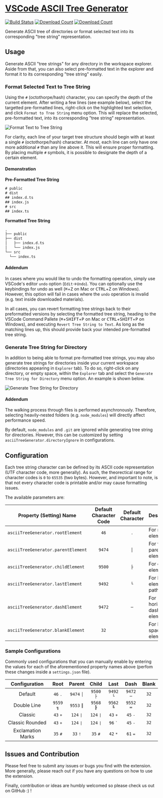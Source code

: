 # [VSCode ASCII Tree Generator](https://marketplace.visualstudio.com/items?itemName=aprilandjan.ascii-tree-generator)

[![Build Status](https://dev.azure.com/merlinye/ascii-tree-generator/_apis/build/status/aprilandjan.ascii-tree-generator?branchName=master)](https://dev.azure.com/merlinye/ascii-tree-generator/_build/latest?definitionId=1?branchName=master)
[![Download Count](https://img.shields.io/visual-studio-marketplace/d/aprilandjan.ascii-tree-generator)](https://marketplace.visualstudio.com/items?itemName=aprilandjan.ascii-tree-generator)
[![Download Count](https://img.shields.io/visual-studio-marketplace/i/aprilandjan.ascii-tree-generator)](https://marketplace.visualstudio.com/items?itemName=aprilandjan.ascii-tree-generator)

Generate ASCII tree of directories or format selected text into its corresponding "tree string" representation.

## Usage

Generate ASCII "tree strings" for any directory in the workspace explorer. Aside from that, you can also select pre-formatted text in the explorer and format it to its corresponding "tree string" easily.

### Format Selected Text to Tree String

Using the `#` (octothorpe/hash) character, you can specify the depth of the current element. After writing a few lines (see example below), select the targetted pre-formatted lines, right-click on the highlighted text selection, and click `Format to Tree String` menu option. This will replace the selected, pre-formatted text, into its corresponding "tree string" representation.

![Format Text to Tree String](./images/text.gif)

For clarity, each line of your target tree structure should begin with at least a single `#` (octothorpe/hash) character. At most, each line can only have one more additional `#` than any line above it. This will ensure proper formatting. By placing multiple `#` symbols, it is possible to designate the depth of a certain element.

#### Demonstration

**Pre-Formatted Tree String**

```txt
# public
# dist
## index.d.ts
## index.js
# src
## index.ts
```

**Formatted Tree String**

```txt
.
├── public
├── dist
│   ├── index.d.ts
│   └── index.js
└── src
  └── index.ts
```

#### Addendum

In cases where you would like to undo the formatting operation, simply use VSCode's editor `undo` option (`Edit`&rarr;`Undo`). You can optionally use the keybindings for undo as well (<kbd>⌘</kbd>+<kbd>Z</kbd> on Mac or <kbd>CTRL</kbd>+<kbd>Z</kbd> on Windows). However, this option will fail in cases where the `undo` operation is invalid (e.g. text inside downloaded materials).

In all cases, you can revert formatting tree strings back to their preformatted versions by selecting the formatted tree string, heading to the VSCode Command Pallete (<kbd>⌘</kbd>+<kbd>SHIFT</kbd>+<kbd>P</kbd> on Mac or <kbd>CTRL</kbd>+<kbd>SHIFT</kbd>+<kbd>P</kbd> on Windows), and executing `Revert Tree String to Text`. As long as the matching lines up, this should provide back your intended pre-formatted tree string.

### Generate Tree String for Directory

In addition to being able to format pre-formatted tree strings, you may also generate tree strings for directories inside your current workspace (directories appearing in `Explorer` tab). To do so, right-click on any directory, or empty space, within the `Explorer` tab and select the `Generate Tree String for Directory` menu option. An example is shown below.

![Generate Tree String for Directory](./images/directory.gif)

#### Addendum

The walking process through files is performed asynchronously. Therefore, selecting heavily-nested folders (e.g. `node_modules`) will directly affect performance speed.

By default, `node_modules` and `.git` are ignored while generating tree string for directories. However, this can be customized by setting `asciiTreeGenerator.directoryIgnore` in configurations.

## Configuration

Each tree string character can be defined by its ASCII code representation (UTF character code, more generally). As such, the theorectical range for character codes is `0` to `65535` (two bytes). However, and important to note, is that not every character code is printable and/or may cause formatting issues.

The available parameters are:

| Property (Setting) Name            | Default Character Code | Default Character  | Description                  |
| ---------------------------------- | :--------------------: | :----------------: | ---------------------------- |
| `asciiTreeGenerator.rootElement`   |          `46`          |  <kbd>&#46;</kbd>  | For root elements            |
| `asciiTreeGenerator.parentElement` |         `9474`         | <kbd>&#9474;</kbd> | For vertical parent elements |
| `asciiTreeGenerator.childElement`  |         `9500`         | <kbd>&#9500;</kbd> | For child elements           |
| `asciiTreeGenerator.lastElement`   |         `9492`         | <kbd>&#9492;</kbd> | For last elements of paths   |
| `asciiTreeGenerator.dashElement`   |         `9472`         | <kbd>&#9472;</kbd> | For horizontal dash elements |
| `asciiTreeGenerator.blankElement`  |          `32`          |  <kbd>&#32;</kbd>  | For blank / space elements   |

### Sample Configurations

Commonly used configurations that you can manually enable by entering the values for each of the aforementioned property names above (perfom these changes inside a `settings.json` file).

|   Configuration   |           Root            |          Parent           |           Child           |           Last            |           Dash            |         Blank         |
| :---------------: | :-----------------------: | :-----------------------: | :-----------------------: | :-----------------------: | :-----------------------: | :-------------------: |
|      Default      |   `46` <kbd>&#46;</kbd>   | `9474` <kbd>&#9474;</kbd> | `9500` <kbd>&#9500;</kbd> | `9492` <kbd>&#9492;</kbd> | `9472` <kbd>&#9472;</kbd> | `32` <kbd>&#32;</kbd> |
|    Double Line    | `9559` <kbd>&#9559;</kbd> | `9553` <kbd>&#9553;</kbd> | `9568` <kbd>&#9568;</kbd> | `9562` <kbd>&#9562;</kbd> | `9552` <kbd>&#9552;</kbd> | `32` <kbd>&#32;</kbd> |
|      Classic      |   `43` <kbd>&#43;</kbd>   |  `124` <kbd>&#124;</kbd>  |  `124` <kbd>&#124;</kbd>  |   `43` <kbd>&#43;</kbd>   |   `45` <kbd>&#45;</kbd>   | `32` <kbd>&#32;</kbd> |
|  Classic Rounded  |   `43` <kbd>&#43;</kbd>   |  `124` <kbd>&#124;</kbd>  |  `124` <kbd>&#124;</kbd>  |   `96` <kbd>&#96;</kbd>   |   `45` <kbd>&#45;</kbd>   | `32` <kbd>&#32;</kbd> |
| Exclamation Marks |   `35` <kbd>&#35;</kbd>   |   `33` <kbd>&#33;</kbd>   |   `35` <kbd>&#35;</kbd>   |   `42` <kbd>&#42;</kbd>   |   `61` <kbd>&#61;</kbd>   | `32` <kbd>&#32;</kbd> |

## Issues and  Contribution

Please feel free to submit any issues or bugs you find with the extension. More generally, please reach out if you have any questions on how to use the extension.

Finally, contribution or ideas are humbly welcomed so please check us out on GitHub :) !
